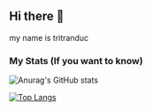 ## Hi there 👋

my name is tritranduc

### My Stats (If you want to know)

![Anurag's GitHub stats](https://github-readme-stats.vercel.app/api?username=tritranduc&show_icons=true&theme=radical)

[![Top Langs](https://github-readme-stats.vercel.app/api/top-langs/?username=tritranduc&layout=compact)](https://github.com/anuraghazra/github-readme-stats)

<!--
**tritranduc/tritranduc** is a ✨ _special_ ✨ repository because its `README.md` (this file) appears on your GitHub profile.

Here are some ideas to get you started:

- 🔭 I’m currently working on ...
- 🌱 I’m currently learning ...
- 👯 I’m looking to collaborate on ...
- 🤔 I’m looking for help with ...
- 💬 Ask me about ...
- 📫 How to reach me: ...
- 😄 Pronouns: ...
- ⚡ Fun fact: ...
-->
